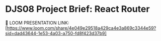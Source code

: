 # DJS08 Project Brief: React Router 

🎥 LOOM PRESENTATION LINK: [https://www.loom.com/share/4e049e29518a429ca4e3a869c3344e59?sid=dad43644-1e53-4a03-a750-fd8f423d37b9]


